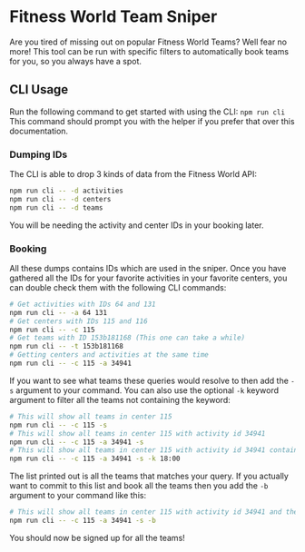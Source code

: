 # Fitness World Team Sniper
Are you tired of missing out on popular Fitness World Teams? Well fear no more! 
This tool can be run with specific filters to automatically book teams for you, so you always have a spot.

## CLI Usage
Run the following command to get started with using the CLI:
``npm run cli``
This command should prompt you with the helper if you prefer that over this documentation.

### Dumping IDs
The CLI is able to drop 3 kinds of data from the Fitness World API:
```bash
npm run cli -- -d activities
npm run cli -- -d centers
npm run cli -- -d teams
```
You will be needing the activity and center IDs in your booking later.

### Booking
All these dumps contains IDs which are used in the sniper. Once you have gathered all the IDs for your favorite activities in your favorite centers, you can double check them with the following CLI commands:
```bash
# Get activities with IDs 64 and 131
npm run cli -- -a 64 131
# Get centers with IDs 115 and 116
npm run cli -- -c 115
# Get teams with ID 153b181168 (This one can take a while)
npm run cli -- -t 153b181168
# Getting centers and activities at the same time
npm run cli -- -c 115 -a 34941
```

If you want to see what teams these queries would resolve to then add the ``-s`` argument to your command. You can also use the optional ``-k`` keyword argument to filter all the teams not containing the keyword:

```bash
# This will show all teams in center 115
npm run cli -- -c 115 -s
# This will show all teams in center 115 with activity id 34941
npm run cli -- -c 115 -a 34941 -s
# This will show all teams in center 115 with activity id 34941 containing 18:00
npm run cli -- -c 115 -a 34941 -s -k 18:00
```

The list printed out is all the teams that matches your query. If you actually want to commit to this list and book all the teams then you add the ``-b`` argument to your command like this:
```bash
# This will show all teams in center 115 with activity id 34941 and then book them
npm run cli -- -c 115 -a 34941 -s -b
```

You should now be signed up for all the teams!